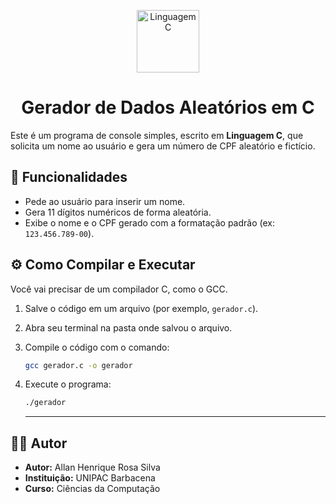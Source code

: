 <p align="center">
  <img src="https://upload.wikimedia.org/wikipedia/commons/1/18/C_Programming_Language.svg" alt="Linguagem C" width="100" height="100"/>
</p>
<h1 align="center">Gerador de Dados Aleatórios em C</h1>

Este é um programa de console simples, escrito em **Linguagem C**, que solicita um nome ao usuário e gera um número de CPF aleatório e fictício.

## 📝 Funcionalidades

* Pede ao usuário para inserir um nome.
* Gera 11 dígitos numéricos de forma aleatória.
* Exibe o nome e o CPF gerado com a formatação padrão (ex: `123.456.789-00`).

## ⚙️ Como Compilar e Executar

Você vai precisar de um compilador C, como o GCC.

1.  Salve o código em um arquivo (por exemplo, `gerador.c`).
2.  Abra seu terminal na pasta onde salvou o arquivo.
3.  Compile o código com o comando:
    ```bash
    gcc gerador.c -o gerador
    ```
4.  Execute o programa:
    ```bash
    ./gerador
    ```

    ---

## 👨‍💻 Autor

* **Autor:** Allan Henrique Rosa Silva
* **Instituição:** UNIPAC Barbacena
* **Curso:** Ciências da Computação
